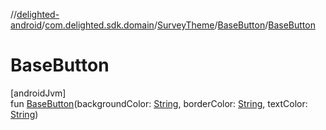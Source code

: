 //[delighted-android](../../../../index.md)/[com.delighted.sdk.domain](../../index.md)/[SurveyTheme](../index.md)/[BaseButton](index.md)/[BaseButton](-base-button.md)

# BaseButton

[androidJvm]\
fun [BaseButton](-base-button.md)(backgroundColor: [String](https://kotlinlang.org/api/latest/jvm/stdlib/kotlin/-string/index.html), borderColor: [String](https://kotlinlang.org/api/latest/jvm/stdlib/kotlin/-string/index.html), textColor: [String](https://kotlinlang.org/api/latest/jvm/stdlib/kotlin/-string/index.html))
